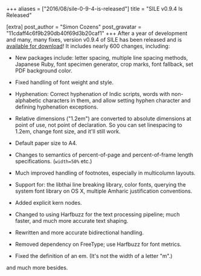 +++
aliases = ["2016/08/sile-0-9-4-is-released"]
title = "SILE v0.9.4 Is Released"

[extra]
post_author = "Simon Cozens"
post_gravatar = "11cdaff4c6f9b290db40f69d3b20caf1"
+++
After a year of development and many, many fixes, version v0.9.4 of SILE has been released and is [available for download][1]! It includes nearly 600 changes, including:

* New packages include: letter spacing, multiple line spacing methods, Japanese Ruby, font specimen generator, crop marks, font fallback, set PDF background color.

* Fixed handling of font weight and style.

* Hyphenation: Correct hyphenation of Indic scripts, words with non-alphabetic characters in them, and allow setting hyphen character and defining hyphenation exceptions.

* Relative dimensions ("1.2em") are converted to absolute dimensions at point of use, not point of declaration. So you can set linespacing to 1.2em, change font size, and it'll still work.

* Default paper size to A4.

* Changes to semantics of percent-of-page and percent-of-frame length specifications. (`width=50%` etc.)

* Much improved handling of footnotes, especially in multicolumn layouts.

* Support for: the libthai line breaking library, color fonts, querying the system font library on OS X, multiple Amharic justification conventions.

* Added explicit kern nodes.

* Changed to using Harfbuzz for the text processing pipeline; much faster, and much more accurate text shaping.

* Rewritten and more accurate bidirectional handling.

* Removed dependency on FreeType; use Harfbuzz for font metrics.

* Fixed the definition of an em. (It's not the width of a letter "m".)

and much more besides.

[1]: https://github.com/sile-typesetter/sile/releases/tag/v0.9.4
